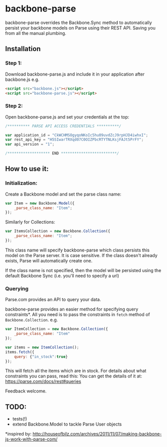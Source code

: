# backbone-parse

backbone-parse overrides the Backbone.Sync method to automatically persist your backbone models on Parse using their REST API. Saving you from all the manual plumbing.

## Installation

### Step 1:

Download backbone-parse.js and include it in your application after backbone.js e.g.
```html
<script src="backbone.js"></script>
<script src="backbone-parse.js"></script>
```


### Step 2:
Open backbone-parse.js and set your credentials at the top:

```javascript
/********** PARSE API ACCESS CREDENTIALS **********/

var application_id = "CkWCHMSOgyqoNKoIc5hu09uvdZcJ9rpHJD4iwhxI";
var rest_api_key = "H5SIwarTRXqd07C0OIZPbcRTYTNLKsjFAJt5PrFY";
var api_version = "1";

/******************* END *************************/
```


## How to use it:

### Initialization:
Create a Backbone model and set the parse class name:

```javascript
var Item = new Backbone.Model({
	_parse_class_name: "Item";
});
```

Similarly for Collections:

```javascript
var ItemsCollection = new Backbone.Collection({
	_parse_class_name: "Item";
});
```

This class name will specify backbone-parse which class persists this model on the Parse server. It is case sensitive. If the class doesn't already exists, Parse will automatically create one. 

If the class name is not specified, then the model will be persisted using the default Backbone Sync (i.e. you'll need to specify a url)

### Querying
Parse.com provides an API to query your data. 

backbone-parse provides an easier method for specifying query constraints*. All you need is to pass the constraints in ```fetch``` method of ```Backbone.Collection```. e.g.

```javascript
var ItemCollection = new Backbone.Collection({
	_parse_class_name: "Item"
});

var items = new ItemCollection();
items.fetch({
	query: {"in_stock":true}
});
```
This will fetch all the items which are in stock.
For details about what constraints you can pass, read this: You can get the details of it at: https://parse.com/docs/rest#queries

Feedback welcome.

## TODO:

- tests(!)
- extend Backbone.Model to tackle Parse User objects

*inspired by: http://houseofbilz.com/archives/2011/11/07/making-backbone-js-work-with-parse-com/